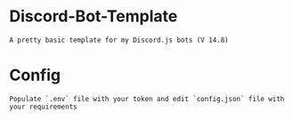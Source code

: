# Discord-Bot-Template
	A pretty basic template for my Discord.js bots (V 14.8)

# Config
	Populate `.env` file with your token and edit `config.json` file with your requirements
